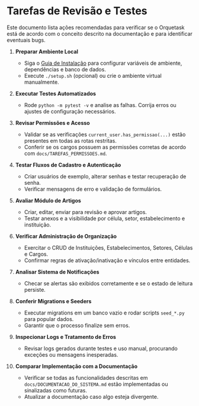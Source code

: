 # Tarefas de Revisão e Testes

Este documento lista ações recomendadas para verificar se o Orquetask está de acordo com o conceito descrito na documentação e para identificar eventuais bugs.

1. **Preparar Ambiente Local**
   - Siga o [Guia de Instalação](./GUIA_DE_INSTALACAO.md) para configurar variáveis de ambiente, dependências e banco de dados.
   - Execute `./setup.sh` (opcional) ou crie o ambiente virtual manualmente.

2. **Executar Testes Automatizados**
   - Rode `python -m pytest -v` e analise as falhas. Corrija erros ou ajustes de configuração necessários.

3. **Revisar Permissões e Acesso**
   - Validar se as verificações `current_user.has_permissao(...)` estão presentes em todas as rotas restritas.
   - Conferir se os cargos possuem as permissões corretas de acordo com `docs/TAREFAS_PERMISSOES.md`.

4. **Testar Fluxos de Cadastro e Autenticação**
   - Criar usuários de exemplo, alterar senhas e testar recuperação de senha.
   - Verificar mensagens de erro e validação de formulários.

5. **Avaliar Módulo de Artigos**
   - Criar, editar, enviar para revisão e aprovar artigos.
   - Testar anexos e a visibilidade por célula, setor, estabelecimento e instituição.

6. **Verificar Administração de Organização**
   - Exercitar o CRUD de Instituições, Estabelecimentos, Setores, Células e Cargos.
   - Confirmar regras de ativação/inativação e vínculos entre entidades.

7. **Analisar Sistema de Notificações**
   - Checar se alertas são exibidos corretamente e se o estado de leitura persiste.

8. **Conferir Migrations e Seeders**
   - Executar migrations em um banco vazio e rodar scripts `seed_*.py` para popular dados.
   - Garantir que o processo finalize sem erros.

9. **Inspecionar Logs e Tratamento de Erros**
   - Revisar logs gerados durante testes e uso manual, procurando exceções ou mensagens inesperadas.

10. **Comparar Implementação com a Documentação**
    - Verificar se todas as funcionalidades descritas em `docs/DOCUMENTACAO_DO_SISTEMA.md` estão implementadas ou sinalizadas como futuras.
    - Atualizar a documentação caso algo esteja divergente.

